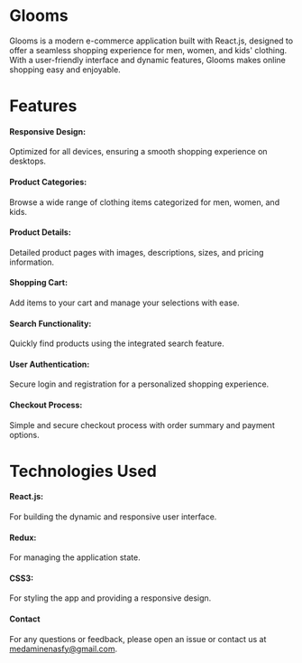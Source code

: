 # Glooms

Glooms is a modern e-commerce application built with React.js, designed to offer a seamless shopping experience for men, women, and kids' clothing. With a user-friendly interface and dynamic features, Glooms makes online shopping easy and enjoyable.
# Features

#### Responsive Design:
Optimized for all devices, ensuring a smooth shopping experience on desktops.
#### Product Categories: 
Browse a wide range of clothing items categorized for men, women, and kids.
#### Product Details: 
Detailed product pages with images, descriptions, sizes, and pricing information.
#### Shopping Cart: 
Add items to your cart and manage your selections with ease.
#### Search Functionality:
Quickly find products using the integrated search feature.
#### User Authentication:
Secure login and registration for a personalized shopping experience.
#### Checkout Process: 
Simple and secure checkout process with order summary and payment options.
# Technologies Used
#### React.js:  
For building the dynamic and responsive user interface.
#### Redux:
For managing the application state.
#### CSS3:
For styling the app and providing a responsive design.

#### Contact
For any questions or feedback, please open an issue or contact us at medaminenasfy@gmail.com.


